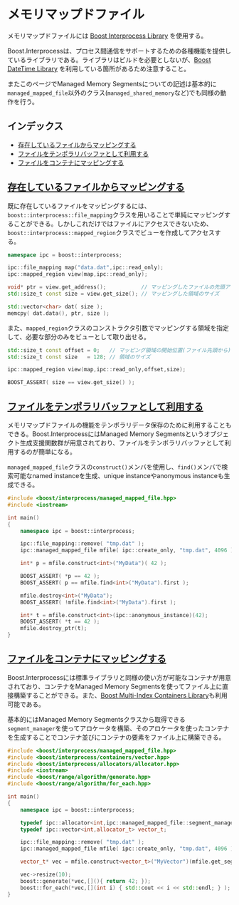 # メモリマップドファイル
メモリマップドファイルには [Boost Interprocess Library](http://www.boost.org/doc/libs/release/doc/html/interprocess.html) を使用する。

Boost.Interprocessは、プロセス間通信をサポートするための各種機能を提供しているライブラリである。ライブラリはビルドを必要としないが、[Boost DateTime Library](http://www.boost.org/doc/libs/release/doc/html/date_time.html) を利用している箇所があるため注意すること。

またこのページでManaged Memory Segmentsについての記述は基本的に`managed_mapped_file`以外のクラス(`managed_shared_memory`など)でも同様の動作を行う。


## インデックス
- [存在しているファイルからマッピングする](#file-mapping)
- [ファイルをテンポラリバッファとして利用する](#file-as-temporary-buffer)
- [ファイルをコンテナにマッピングする](#container-file-mapping)


## <a name="file-mapping" href="#file-mapping">存在しているファイルからマッピングする</a>

既に存在しているファイルをマッピングするには、`boost::interprocess::file_mapping`クラスを用いることで単純にマッピングすることができる。しかしこれだけではファイルにアクセスできないため、`boost::interprocess::mapped_region`クラスでビューを作成してアクセスする。

```cpp
namespace ipc = boost::interprocess;

ipc::file_mapping map("data.dat",ipc::read_only);
ipc::mapped_region view(map,ipc::read_only);

void* ptr = view.get_address();           // マッピングしたファイルの先頭アドレス
std::size_t const size = view.get_size(); // マッピングした領域のサイズ

std::vector<char> dat( size );
memcpy( dat.data(), ptr, size );
```


また、`mapped_region`クラスのコンストラクタ引数でマッピングする領域を指定して、必要な部分のみをビューとして取り出せる。

```cpp
std::size_t const offset = 0;   // マッピング領域の開始位置(ファイル先頭から)
std::size_t const size   = 128; // 領域のサイズ

ipc::mapped_region view(map,ipc::read_only,offset,size);

BOOST_ASSERT( size == view.get_size() );
```


## <a name="file-as-temporary-buffer" href="#file-as-temporary-buffer">ファイルをテンポラリバッファとして利用する</a>
メモリマップドファイルの機能をテンポラリデータ保存のために利用することもできる。Boost.InterprocessにはManaged Memory Segmentsというオブジェクト生成支援関数群が用意されており、ファイルをテンポラリバッファとして利用するのが簡単になる。

`managed_mapped_file`クラスの`construct()`メンバを使用し、`find()`メンバで検索可能なnamed instanceを生成、unique instanceやanonymous instanceも生成できる。

```cpp example
#include <boost/interprocess/managed_mapped_file.hpp>
#include <iostream>

int main()
{
    namespace ipc = boost::interprocess;

    ipc::file_mapping::remove( "tmp.dat" );
    ipc::managed_mapped_file mfile( ipc::create_only, "tmp.dat", 4096 );

    int* p = mfile.construct<int>("MyData")( 42 );

    BOOST_ASSERT( *p == 42 );
    BOOST_ASSERT( p == mfile.find<int>("MyData").first );

    mfile.destroy<int>("MyData");
    BOOST_ASSERT( !mfile.find<int>("MyData").first );

    int* t = mfile.construct<int>(ipc::anonymous_instance)(42);
    BOOST_ASSERT( *t == 42 );
    mfile.destroy_ptr(t);
}
```


## <a name="container-file-mapping" href="#container-file-mapping">ファイルをコンテナにマッピングする</a>
Boost.Interprocessには標準ライブラリと同様の使い方が可能なコンテナが用意されており、コンテナをManaged Memory Segmentsを使ってファイル上に直接構築することができる。また、[Boost Multi-Index Containers Library](http://www.boost.org/doc/libs/release/libs/multi_index/doc/index.html)も利用可能である。

基本的にはManaged Memory Segmentsクラスから取得できる`segment_manager`を使ってアロケータを構築、そのアロケータを使ったコンテナを生成することでコンテナ並びにコンテナの要素をファイル上に構築できる。

```cpp example
#include <boost/interprocess/managed_mapped_file.hpp>
#include <boost/interprocess/containers/vector.hpp>
#include <boost/interprocess/allocators/allocator.hpp>
#include <iostream>
#include <boost/range/algorithm/generate.hpp>
#include <boost/range/algorithm/for_each.hpp>

int main()
{
    namespace ipc = boost::interprocess;

    typedef ipc::allocator<int,ipc::managed_mapped_file::segment_manager> allocator_t;
    typedef ipc::vector<int,allocator_t> vector_t;

    ipc::file_mapping::remove( "tmp.dat" );
    ipc::managed_mapped_file mfile( ipc::create_only, "tmp.dat", 4096 );

    vector_t* vec = mfile.construct<vector_t>("MyVector")(mfile.get_segment_manager());

    vec->resize(10);
    boost::generate(*vec,[](){ return 42; });
    boost::for_each(*vec,[](int i) { std::cout << i << std::endl; } );
}
```

